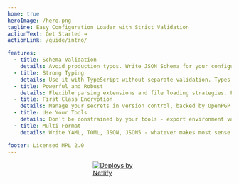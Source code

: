 ```yaml
---
home: true
heroImage: /hero.png
tagline: Easy Configuration Loader with Strict Validation
actionText: Get Started →
actionLink: /guide/intro/

features:
  - title: Schema Validation
    details: Avoid production typos. Write JSON Schema for your configuration, and we'll have your back.
  - title: Strong Typing
    details: Use it with TypeScript without separate validation. Types are generated based on JSON Schema constraints.
  - title: Powerful and Robust
    details: Flexible parsing extensions and file loading strategies. File merging, environment-specific values and more.
  - title: First Class Encryption
    details: Manage your secrets in version control, backed by OpenPGP. Or keep secrets out of committed files with schema validation.
  - title: Use Your Tools
    details: Don't be constrained by your tools - export environment variables for usage in any application.
  - title: Multi-Format
    details: Write YAML, TOML, JSON, JSON5 - whatever makes most sense for you.

footer: Licensed MPL 2.0
---
```


<!-- sort of hacky for now, template is not extensible -->
<div style="margin: 0 auto 30px auto; width: 120px">
  <a href="https://www.netlify.com">
    <img src="https://www.netlify.com/img/global/badges/netlify-light.svg" alt="Deploys by Netlify" />
  </a>
</div>
